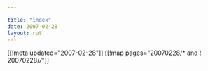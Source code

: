 ```yaml
---

title: "index"
date: 2007-02-28
layout: rut
---
```


[[!meta updated="2007-02-28"]]
[[!map pages="20070228/* and ! 20070228/*/*"]]
